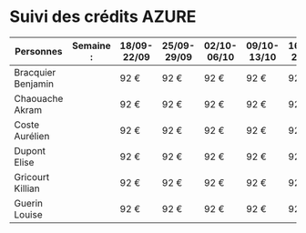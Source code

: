 # Suivi des crédits AZURE

| Personnes | Semaine : | 18/09-22/09 | 25/09-29/09 | 02/10-06/10 | 09/10-13/10 | 16/10-20/10 | 23/10-27/10 | 30/10-03/11 | 06/11-10/11 | 13/11-17/11 | 20/11-24/11 | 27/11-01/12 | 04/12-08/12 | 11/12-15/12| 18/12-22/12 | 25/12-29/12 | 01/01-05/01 | 08/01-12/01 | 15/01-19/01 |
| --------- | ---------- | ----------- | ----------- | ----------- | ----------- | ----------- | ----------- | ----------- | ----------- | ----------- | ----------- | ----------- | ----------- | ----------- | ----------- | ----------- | ----------- | ----------- | ----------- |
| Bracquier Benjamin || 92 € | 92 € | 92 € | 92 € | 92 € | 92 € | 92 € | 92 € | 92 € | 92 € | 92 € | 92 € | 92 € | 92 € | 92 € | 92 € | xx € | xx € |
| Chaouache Akram || 92 € | 92 € | 92 € | 92 € | 92 € | 92 € | 92 € | 92 € | 92 € | 92 € | 92 € | 92 € | 92 € | 92 € | 92 € | 92 € | xx € | xx € |
| Coste Aurélien || 92 € | 92 € | 92 € | 92 € | 92 € | 92 € | 81 € | 81 € | 81 € | 74 € | 67 € | 62 € | 61 € | 60 € | 58 € | 53 € | xx € | xx € |
| Dupont Elise || 92 € | 92 € | 92 € | 92 € | 92 € | 92 € | 92 € | 92 € | 92 € | 92 € | 92 € | 92 € | 92 € | 92 € | 92 € | 92 € | xx € | xx € |
| Gricourt Killian || 92 € | 92 € | 92 € | 92 € | 92 € | 92 € | 92 € | 92 € | 92 € | 92 € | 92 € | 92 € | 92 € | 92 € | 92 € | xx € | xx € | xx € |
| Guerin Louise || 92 € | 92 € | 92 € | 92 € | 92 € | 92 € | 92 € | 92 € | 92 € | 92 € | 92 € | 92 € | 92 € | 92 € | 92 € | xx € | xx € | xx € |

